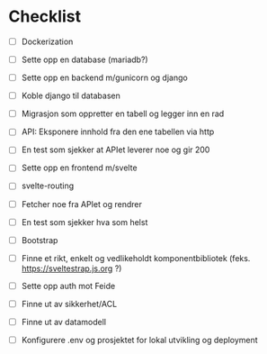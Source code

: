 # Checklist

- [ ] Dockerization
- [ ] Sette opp en database (mariadb?)
- [ ] Sette opp en backend m/gunicorn og django
- [ ] Koble django til databasen
- [ ] Migrasjon som oppretter en tabell og legger inn en rad
- [ ] API: Eksponere innhold fra den ene tabellen via http
- [ ] En test som sjekker at APIet leverer noe og gir 200
- [ ] Sette opp en frontend m/svelte
- [ ] svelte-routing
- [ ] Fetcher noe fra APIet og rendrer
- [ ] En test som sjekker hva som helst
- [ ] Bootstrap
- [ ] Finne et rikt, enkelt og vedlikeholdt komponentbibliotek (feks. https://sveltestrap.js.org ?)
- [ ] Sette opp auth mot Feide
- [ ] Finne ut av sikkerhet/ACL
- [ ] Finne ut av datamodell
- [ ] Konfigurere .env og prosjektet for lokal utvikling og deployment


